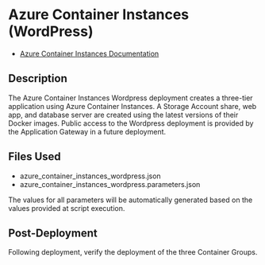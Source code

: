 # Azure Container Instances (WordPress)

- [Azure Container Instances Documentation](https://docs.microsoft.com/en-us/azure/container-instances/ "Azure Container Instances Documentation")

## Description

The Azure Container Instances Wordpress deployment creates a three-tier application using Azure Container Instances. A Storage Account share, web app, and database server are created using the latest versions of their Docker images. Public access to the Wordpress deployment is provided by the Application Gateway in a future deployment.

## Files Used

- azure_container_instances_wordpress.json
- azure_container_instances_wordpress.parameters.json

The values for all parameters will be automatically generated based on the values provided at script execution.

## Post-Deployment

Following deployment, verify the deployment of the three Container Groups.
